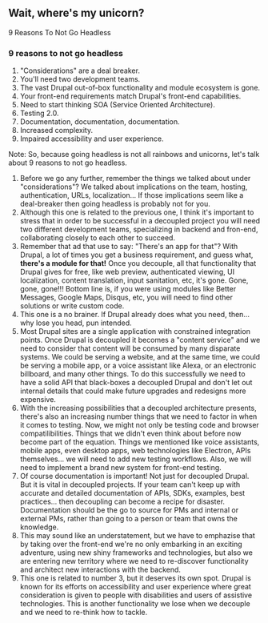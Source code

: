 <!-- .element: data-background-image="images/ines-pimentel-564023-unsplash.jpg" data-background-opacity="0.4" -->
## Wait, where's my unicorn?
9 Reasons To Not Go Headless


<!-- .element: class="fragments" index="0" -->
### 9 reasons to not go headless 


1. "Considerations" are a deal breaker. <!-- .element: class="fragments" index="1" -->
2. You'll need two development teams. <!-- .element: class="fragment" index="2" -->
3. The vast Drupal out-of-box functionality and module ecosystem is gone. <!-- .element: class="fragment" index="3" -->
4. Your front-end requirements match Drupal's front-end capabilities. <!-- .element: class="fragment" index="4" -->
5. Need to start thinking SOA (Service Oriented Architecture). <!-- .element: class="fragment" index="5" -->
6. Testing 2.0. <!-- .element: class="fragment" index="6" -->
7. Documentation, documentation, documentation. <!-- .element: class="fragment" index="7" -->
8. Increased complexity. <!-- .element: class="fragment" index="8" -->
9. Impaired accessibility and user experience. <!-- .element: class="fragment" index="9" -->

Note:
So, because going headless is not all rainbows and unicorns, let's talk about 9 reasons to not go headless.
1. Before we go any further, remember the things we talked about under "considerations"? We talked about implications on the team, hosting, authentication, URLs, localization... If those implications seem like a deal-breaker then going headless is probably not for you.
2. Although this one is related to the previous one, I think it's important to stress that in order to be successful in a decoupled project you will need two different development teams, specializing in backend and fron-end, collaborating closely to each other to succeed.
3. Remember that ad that use to say: "There's an app for that"? With Drupal, a lot of times you get a business requirement, and guess what, **there's a module for that!** Once you decouple, all that functionality that Drupal gives for free, like web preview, authenticated viewing, UI localization, content translation, input sanitation, etc, it's gone. Gone, gone, gone!!! Bottom line is, if you were using modules like Better Messages, Google Maps, Disqus, etc, you will need to find other solutions or write custom code.
4. This one is a no brainer. If Drupal already does what you need, then... why lose you head, pun intended.
5. Most Drupal sites are a single application with constrained integration points. Once Drupal is decoupled it becomes a "content service" and we need to consider that content will be consumed by many disparate systems. We could be serving a website, and at the same time, we could be serving a mobile app, or a voice assistant like Alexa, or an electronic billboard, and many other things. To do this successfully we need to have a solid API that black-boxes a decoupled Drupal and don't let out internal details that could make future upgrades and redesigns more expensive.
6. With the increasing possibilities that a decoupled architecture presents, there's also an increasing number things that we need to factor in when it comes to testing. Now, we might not only be testing code and browser compatilibilities. Things that we didn't even think about before now become part of the equation. Things we mentioned like voice assistants, mobile apps, even desktop apps, web technologies like Electron, APIs themselves... we will need to add new testing workflows. Also, we will need to implement a brand new system for front-end testing.
7. Of course documentation is important! Not just for decoupled Drupal. But it is vital in decoupled projects. If your team can't keep up with accurate and detailed documentation of APIs, SDKs, examples, best practices... then decoupling can become a recipe for disaster. Documentation should be the go to source for PMs and internal or external PMs, rather than going to a person or team that owns the knowledge.
8. This may sound like an understatement, but we have to emphazise that by taking over the front-end we're no only embarking in an exciting adventure, using new shiny frameworks and technologies, but also we are entering new territory where we need to re-discover functionality and architect new interactions with the backend.
9. This one is related to number 3, but it deserves its own spot. Drupal is known for its efforts on accessibility and user experience where great consideration is given to people with disabilities and users of assistive technologies. This is another functionality we lose when we decouple and we need to re-think how to tackle.